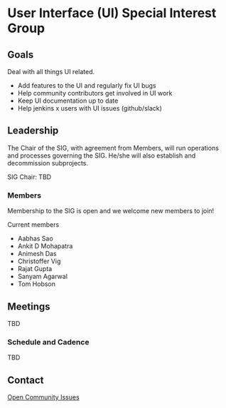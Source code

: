 # User Interface (UI) Special Interest Group

## Goals

Deal with all things UI related.

- Add features to the UI and regularly fix UI bugs
- Help community contributors get involved in UI work
- Keep UI documentation up to date
- Help jenkins x users with UI issues (github/slack)

## Leadership

The Chair of the SIG, with agreement from Members, will run operations and processes governing the SIG. He/she will also establish and decommission subprojects.

SIG Chair: TBD

### Members

Membership to the SIG is open and we welcome new members to join!

Current members

- Aabhas Sao
- Ankit D Mohapatra
- Animesh Das
- Christoffer Vig
- Rajat Gupta
- Sanyam Agarwal
- Tom Hobson

## Meetings

TBD

### Schedule and Cadence

TBD

## Contact

[Open Community Issues](https://github.com/jenkins-x/jx/issues?q=is%3Aopen+is%3Aissue+label%3Aarea%2Fui)
